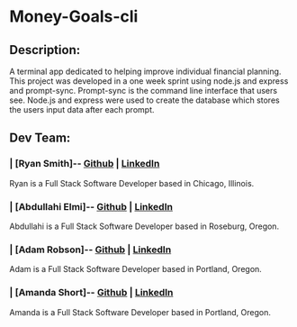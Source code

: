 # **Money-Goals-cli**

## **Description:**

A terminal app dedicated to helping improve individual financial planning. This project was developed in a one week sprint using node.js and express and prompt-sync. Prompt-sync is the command line interface that users see. Node.js and express were used to create the database which stores the users input data after each prompt.

## **Dev Team:**

### | [**Ryan Smith**]-- [Github](https://github.com/ryanjeffrey) | [LinkedIn](https://linkedin.com/in/ryan-jeffrey-smith)

Ryan is a Full Stack Software Developer based in Chicago, Illinois. 

### | [**Abdullahi Elmi**]-- [Github](https://github.com/ElmiAbdullahi) | [LinkedIn](https://www.linkedin.com/in/abdullahi-elmi14/)

Abdullahi is a Full Stack Software Developer based in Roseburg, Oregon.

### | [**Adam Robson**]-- [Github](https://github.com/Adam-Robson) | [LinkedIn](https://www.linkedin.com/in/adamrayrobson/)

Adam is a Full Stack Software Developer based in Portland, Oregon.

### | [**Amanda Short**]-- [Github](https://github.com/amanda-short) | [LinkedIn](https://www.linkedin.com/in/amanda-short24/)

Amanda is a Full Stack Software Developer based in Portland, Oregon.